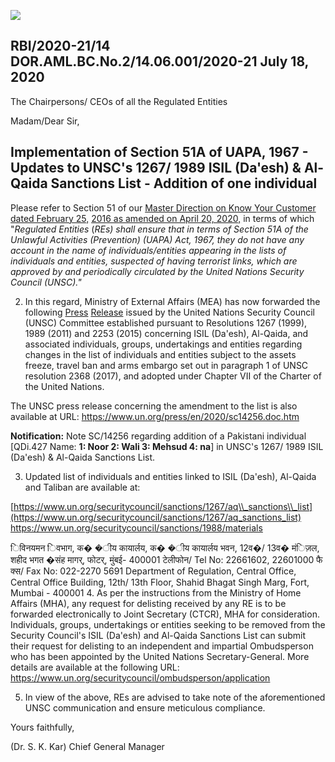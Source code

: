 ![](_page_0_Picture_0.jpeg)

## RBI/2020-21/14 DOR.AML.BC.No.2/14.06.001/2020-21 July 18, 2020

The Chairpersons/ CEOs of all the Regulated Entities

Madam/Dear Sir,

## **Implementation of Section 51A of UAPA, 1967 - Updates to UNSC's 1267/ 1989 ISIL (Da'esh) & Al-Qaida Sanctions List - Addition of one individual**

Please refer to Section 51 of our [Master Direction on Know Your Customer dated February 25,](https://www.rbi.org.in/Scripts/BS_ViewMasDirections.aspx?id=11566)  [2016 as amended on April 20, 2020,](https://www.rbi.org.in/Scripts/BS_ViewMasDirections.aspx?id=11566) in terms of which "*Regulated Entities* (*REs) shall ensure that in terms of Section 51A of the Unlawful Activities (Prevention) (UAPA) Act, 1967, they do not have any account in the name of individuals/entities appearing in the lists of individuals and entities, suspected of having terrorist links, which are approved by and periodically circulated by the United Nations Security Council (UNSC)."*

2. In this regard, Ministry of External Affairs (MEA) has now forwarded the following [Press](https://rbidocs.rbi.org.in/rdocs/content/pdfs/1267SCPR16072020.pdf)  [Release](https://rbidocs.rbi.org.in/rdocs/content/pdfs/1267SCPR16072020.pdf) issued by the United Nations Security Council (UNSC) Committee established pursuant to Resolutions 1267 (1999), 1989 (2011) and 2253 (2015) concerning ISIL (Da'esh), Al-Qaida, and associated individuals, groups, undertakings and entities regarding changes in the list of individuals and entities subject to the assets freeze, travel ban and arms embargo set out in paragraph 1 of UNSC resolution 2368 (2017), and adopted under Chapter VII of the Charter of the United Nations.

The UNSC press release concerning the amendment to the list is also available at URL: <https://www.un.org/press/en/2020/sc14256.doc.htm>

**Notification:** Note SC/14256 regarding addition of a Pakistani individual [QDi.427 Name: **1: Noor 2: Wali 3: Mehsud 4: na**] in UNSC's 1267/ 1989 ISIL (Da'esh) & Al-Qaida Sanctions List.

3. Updated list of individuals and entities linked to ISIL (Da'esh), Al-Qaida and Taliban are available at:

[https://www.un.org/securitycouncil/sanctions/1267/aq\\_sanctions\\_list](https://www.un.org/securitycouncil/sanctions/1267/aq_sanctions_list) <https://www.un.org/securitycouncil/sanctions/1988/materials>

िविनयमन िवभाग, क� �ीय कायार्लय, क� �ीय कायार्लय भवन, 12व�/ 13व� मंिज़ल, शहीद भगत �संह मागर्, फोटर्, मुंबई- 400001 टेलीफोन/ Tel No: 22661602, 22601000 फै क्स/ Fax No: 022-2270 5691 Department of Regulation, Central Office, Central Office Building, 12th/ 13th Floor, Shahid Bhagat Singh Marg, Fort, Mumbai - 400001 4. As per the instructions from the Ministry of Home Affairs (MHA), any request for delisting received by any RE is to be forwarded electronically to Joint Secretary (CTCR), MHA for consideration. Individuals, groups, undertakings or entities seeking to be removed from the Security Council's ISIL (Da'esh) and Al-Qaida Sanctions List can submit their request for delisting to an independent and impartial Ombudsperson who has been appointed by the United Nations Secretary-General. More details are available at the following URL: <https://www.un.org/securitycouncil/ombudsperson/application>

5. In view of the above, REs are advised to take note of the aforementioned UNSC communication and ensure meticulous compliance.

Yours faithfully,

(Dr. S. K. Kar) Chief General Manager